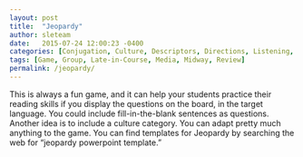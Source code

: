 ```yaml
---
layout: post
title:  "Jeopardy"
author: sleteam
date:   2015-07-24 12:00:23 -0400
categories: [Conjugation, Culture, Descriptors, Directions, Listening, Numbers, Pronunciation, Questions, Reading, Sentence-Structure, Speaking, Vocabulary]
tags: [Game, Group, Late-in-Course, Media, Midway, Review]
permalink: /jeopardy/
---
```

This is always a fun game, and it can help your students practice their reading skills if you display the questions on the board, in the target language. You could include fill-in-the-blank sentences as questions. Another idea is to include a culture category. You can adapt pretty much anything to the game. You can find templates for Jeopardy by searching the web for “jeopardy powerpoint template.”